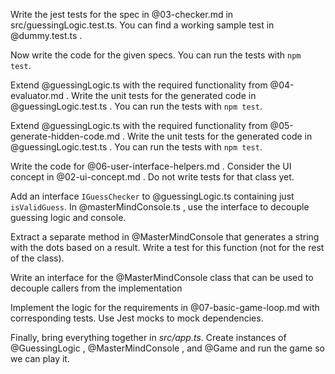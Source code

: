Write the jest tests for the spec in @03-checker.md in src/guessingLogic.test.ts. You can find a working sample test in @dummy.test.ts .

Now write the code for the given specs. You can run the tests with `npm test`.

Extend @guessingLogic.ts with the required functionality from @04-evaluator.md . Write the unit tests for the generated code in @guessingLogic.test.ts . You can run the tests with `npm test`.

Extend @guessingLogic.ts with the required functionality from @05-generate-hidden-code.md . Write the unit tests for the generated code in @guessingLogic.test.ts . You can run the tests with `npm test`.

Write the code for @06-user-interface-helpers.md . Consider the UI concept in @02-ui-concept.md . Do not write tests for that class yet.

Add an interface `IGuessChecker` to @guessingLogic.ts containing just `isValidGuess`. In @masterMindConsole.ts , use the interface to decouple guessing logic and console.

Extract a separate method in @MasterMindConsole that generates a string with the dots based on a result. Write a test for this function (not for the rest of the class).

Write an interface for the @MasterMindConsole class that can be used to decouple callers from the implementation

Implement the logic for the requirements in @07-basic-game-loop.md with corresponding tests. Use Jest mocks to mock dependencies.

Finally, bring everything together in _src/app.ts_. Create instances of @GuessingLogic , @MasterMindConsole , and @Game and run the game so we can play it.
